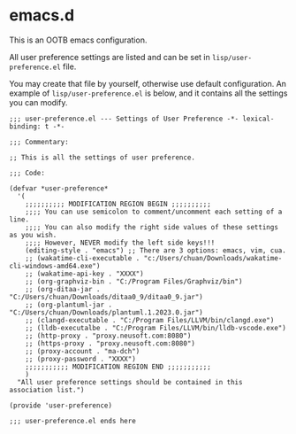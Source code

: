 # emacs.d

This is an OOTB emacs configuration.

All user preference settings are listed and can be set in `lisp/user-preference.el` file.

You may create that file by yourself, otherwise use default configuration.
An example of `lisp/user-preference.el` is below, and it contains all the settings you can modify.

```elisp
;;; user-preference.el --- Settings of User Preference -*- lexical-binding: t -*-

;;; Commentary:

;; This is all the settings of user preference.

;;; Code:

(defvar *user-preference*
  '(
    ;;;;;;;;;; MODIFICATION REGION BEGIN ;;;;;;;;;;
    ;;;; You can use semicolon to comment/uncomment each setting of a line.
    ;;;; You can also modify the right side values of these settings as you wish.
    ;;;; However, NEVER modify the left side keys!!!
    (editing-style . "emacs") ;; There are 3 options: emacs, vim, cua.
    ;; (wakatime-cli-executable . "c:/Users/chuan/Downloads/wakatime-cli-windows-amd64.exe")
    ;; (wakatime-api-key . "XXXX")
    ;; (org-graphviz-bin . "C:/Program Files/Graphviz/bin")
    ;; (org-ditaa-jar . "C:/Users/chuan/Downloads/ditaa0_9/ditaa0_9.jar")
    ;; (org-plantuml-jar . "C:/Users/chuan/Downloads/plantuml.1.2023.0.jar")
    ;; (clangd-executable . "C:/Program Files/LLVM/bin/clangd.exe")
    ;; (lldb-executalbe . "C:/Program Files/LLVM/bin/lldb-vscode.exe")
    ;; (http-proxy . "proxy.neusoft.com:8080")
    ;; (https-proxy . "proxy.neusoft.com:8080")
    ;; (proxy-account . "ma-dch")
    ;; (proxy-password . "XXXX")
    ;;;;;;;;;;; MODIFICATION REGION END ;;;;;;;;;;;
    )
  "All user preference settings should be contained in this association list.")

(provide 'user-preference)

;;; user-preference.el ends here

```
